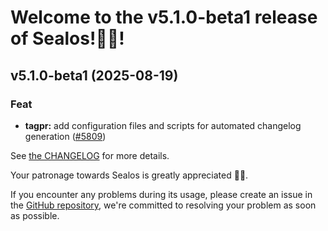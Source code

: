 
# Welcome to the v5.1.0-beta1 release of Sealos!🎉🎉!

<a name="v5.1.0-beta1"></a>
## v5.1.0-beta1 (2025-08-19)

### Feat

* **tagpr:** add configuration files and scripts for automated changelog generation ([#5809](https://github.com/labring/sealos/issues/5809))

See [the CHANGELOG](https://github.com/labring/sealos/blob/main/CHANGELOG/CHANGELOG.md) for more details.

Your patronage towards Sealos is greatly appreciated 🎉🎉.

If you encounter any problems during its usage, please create an issue in the [GitHub repository](https://github.com/labring/sealos), we're committed to resolving your problem as soon as possible.

